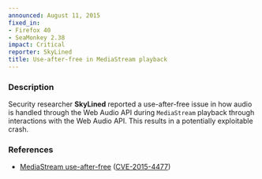 ```yaml
---
announced: August 11, 2015
fixed_in:
- Firefox 40
- SeaMonkey 2.38
impact: Critical
reporter: SkyLined
title: Use-after-free in MediaStream playback
---
```


<h3>Description</h3>

<p>Security researcher <strong>SkyLined</strong> reported a use-after-free issue
in how audio is handled through the Web Audio API during
<code>MediaStream</code> playback through interactions with the Web Audio API.
This results in a potentially exploitable crash.
</p>

<h3>References</h3>

<ul>
  <li><a href="https://bugzilla.mozilla.org/show_bug.cgi?id=1179484">
        MediaStream use-after-free</a>
(<a href="http://cve.mitre.org/cgi-bin/cvename.cgi?name=CVE-2015-4477"
class="ex-ref">CVE-2015-4477</a>)</li>
</ul>



